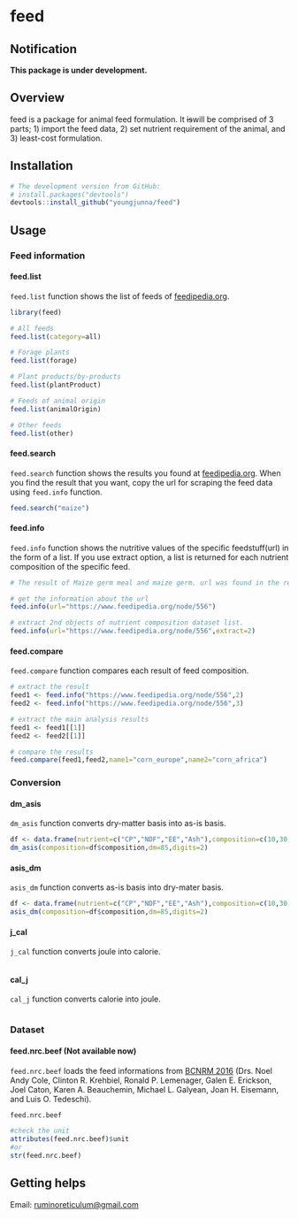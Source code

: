 # feed
## Notification
**This package is under development.**

## Overview

feed is a package for animal feed formulation. It ~~is~~will be comprised of 3 parts; 1) import the feed data, 2) set nutrient requirement of the animal, and 3) least-cost formulation.  

## Installation  

``` r
# The development version from GitHub:
# install.packages("devtools")
devtools::install_github("youngjunna/feed")
```

## Usage
### Feed information
#### feed.list
```feed.list``` function shows the list of feeds of [feedipedia.org](https://www.feedipedia.org/).

``` r
library(feed)

# All feeds
feed.list(category=all)

# Forage plants
feed.list(forage)

# Plant products/by-products
feed.list(plantProduct)

# Feeds of animal origin
feed.list(animalOrigin)

# Other feeds
feed.list(other)
```

#### feed.search
```feed.search``` function shows the results you found at [feedipedia.org](https://www.feedipedia.org/). When you find the result that you want, copy the url for scraping the feed data using ```feed.info``` function.      

``` r
feed.search("maize")
```

#### feed.info
```feed.info``` function shows the nutritive values of the specific feedstuff(url) in the form of a list. If you use extract option, a list is returned for each nutrient composition of the specific feed.

``` r
# The result of Maize germ meal and maize germ. url was found in the results of feed.search() function

# get the information about the url
feed.info(url="https://www.feedipedia.org/node/556")

# extract 2nd objects of nutrient composition dataset list.
feed.info(url="https://www.feedipedia.org/node/556",extract=2)

```

#### feed.compare
```feed.compare``` function compares each result of feed composition.

``` r
# extract the result
feed1 <- feed.info("https://www.feedipedia.org/node/556",2)
feed2 <- feed.info("https://www.feedipedia.org/node/556",3)

# extract the main analysis results
feed1 <- feed1[[1]]
feed2 <- feed2[[1]]

# compare the results
feed.compare(feed1,feed2,name1="corn_europe",name2="corn_africa")
```

### Conversion
#### dm_asis
```dm_asis``` function converts dry-matter basis into as-is basis.

``` r
df <- data.frame(nutrient=c("CP","NDF","EE","Ash"),composition=c(10,30,5,2))
dm_asis(composition=df$composition,dm=85,digits=2)
```

#### asis_dm
```asis_dm``` function converts as-is basis into dry-mater basis.

``` r
df <- data.frame(nutrient=c("CP","NDF","EE","Ash"),composition=c(10,30,5,2))
asis_dm(composition=df$composition,dm=85,digits=2)
```

#### j_cal
```j_cal``` function converts joule into calorie.  

``` r

```

#### cal_j
```cal_j``` function converts calorie into joule.  

``` r

```

### Dataset

#### feed.nrc.beef (Not available now)
```feed.nrc.beef``` loads the feed informations from [BCNRM 2016](http://nutritionmodels.com/beef.html) (Drs. Noel Andy Cole, Clinton R. Krehbiel, Ronald P. Lemenager, Galen E. Erickson, Joel Caton, Karen A. Beauchemin, Michael L. Galyean, Joan H. Eisemann, and Luis O. Tedeschi).

``` r
feed.nrc.beef

#check the unit
attributes(feed.nrc.beef)$unit
#or
str(feed.nrc.beef)
```

## Getting helps
Email: ruminoreticulum@gmail.com
